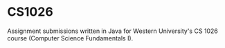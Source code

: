 CS1026
======
Assignment submissions written in Java for Western University's CS 1026 course (Computer Science Fundamentals I).
